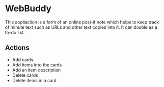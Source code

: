 # WebBuddy
This appliaction is a form of an online post-it note which helps to keep track of minute text such as URLs and other text copied into it. It can double as a to-do list.

## Actions
- Add cards
- Add items into the cards
- Add an item description
- Delete cards
- Delete items in a card
